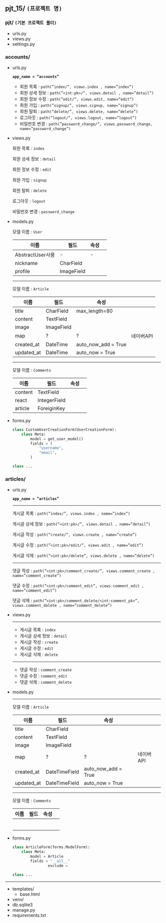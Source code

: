 ## pjt_15/ `(프로젝트 명)`

### pjt/ `(기본 프로젝트 폴더)`

- urls.py
- views.py
- settings.py

### accounts/

- urls.py
    
    **`app_name = “accounts”`**
    
    - 회원 목록 : `path(”index/”, views.index , name=”index”)`
    - 회원 상세 정보 : `path(”<int:pk>/”, views.detail , name=”detail”)`
    - 회원 정보 수정 : `path(”edit/”, views.edit, name=”edit”)`
    - 회원 가입 : `path(”signup/”, views.signup, name=”signup”)`
    - 회원 탈퇴 : `path(”delete/”, views.delete, name=”delete”)`
    - 로그아웃 : `path(”logout/”, views.logout, name=”logout”)`
    - 비밀번호 변경 : `path(”password_change/”, views.password_change, name=”password_change”)`
- views.py
    
    회원 목록 : `index`
    
    회원 상세 정보  : `detail`
    
    회원 정보 수정 : `edit`
    
    회원 가입 : `signup`
    
    회원 탈퇴 : `delete`
    
    로그아웃 : `logout`
    
    비밀번호 변경 : `password_change`
    
- models.py
    
    모델 이름 : `User`
    
    | 이름 | 필드 | 속성 |  |
    | --- | --- | --- | --- |
    | AbstractUser사용 | - | - |  |
    | nickname | CharField |  |  |
    | profile | ImageField |  |  |
    
    ---
    
    모델 이름 : `Article`
    
    | 이름 | 필드 | 속성 |  |
    | --- | --- | --- | --- |
    | title | CharField | max_length=80 |  |
    | content | TextField |  |  |
    | image | ImageField |  |  |
    | map | ? | ? | 네이버API |
    | created_at | DateTime | auto_now_add = True |  |
    | updated_at | DateTime | auto_now = True |  |
    
    ---
    
    모델 이름 : `Comments`
    
    | 이름 | 필드 | 속성 |  |
    | --- | --- | --- | --- |
    | content | TextField |  |  |
    | react | IntegerField |  |  |
    | article | ForeiginKey |  |  |
- forms.py
    
    ```python
    class CustomUserCreationForm(UserCreationForm):
        class Meta:
            model = get_user_model()
            fields = (
                "username",
                "email",
            )
    
    class ...
    ```
    

### articles/

- urls.py
    
    **`app_name = “articles”`**
    
    ---
    
    게시글 목록 : `path(”index/”, views.index , name=”index”)`
    
    게시글 상세 정보 : `path(”<int:pk>/”, views.detail , name=”detail”)`
    
    게시글 작성 : `path(”create/”, views.create , name=”create”)`
    
    게시글 수정 : `path(”<int:pk>/edit/”, views.edit , name=”edit”)`
    
    게시글 삭제 : `path(”<int:pk>/delete”, views.delete , name=”delete”)`
    
    ---
    
    댓글 작성 : `path(”<int:pk>/comment_create/”, views.comment_create , name=”comment_create”)`
    
    댓글 수정 : `path(”<int:pk>/comment_edit”, views.comment_edit , name=”comment_edit”)`
    
    댓글 삭제 : `path(”<int:pk>/comment_delete/<int:comment_pk>”, views.comment_delete , name=”comment_delete”)`
    
- views.py
    
    ---
    
    - 게시글 목록 : `index`
    - 게시글 상세 정보 : `detail`
    - 게시글 작성 : `create`
    - 게시글 수정 : `edit`
    - 게시글 삭제 : `delete`
    
    ---
    
    - 댓글 작성 : `comment_create`
    - 댓글 수정 : `comment_edit`
    - 댓글 삭제 : `comment_delete`
    
- models.py
    
    ---
    
    모델 이름 : `Article`
    
    | 이름 | 필드 | 속성 |  |
    | --- | --- | --- | --- |
    | title | CharField |  |  |
    | content | TextField |  |  |
    | image | ImageField |  |  |
    | map | ? | ? | 네이버API |
    | created_at | DateTimeField | auto_now_add = True |  |
    | updated_at | DateTimeField | auto_now = True |  |
    
    ---
    
    모델 이름 : `Comments`
    
    | 이름 | 필드 | 속성 |  |
    | --- | --- | --- | --- |
    |  |  |  |  |
    |  |  |  |  |
    |  |  |  |  |
    |  |  |  |  |
    |  |  |  |  |
    |  |  |  |  |
- forms.py
    
    ```python
    class ArticleForm(forms.ModelForm):
        class Meta:
            model = Article
            fields = "__all__"
    				exclude = 
    
    class ...
    ```
    

---

- templates/
    - base.html
- venv/
- db.sqlite3
- manage.py
- requirements.txt
